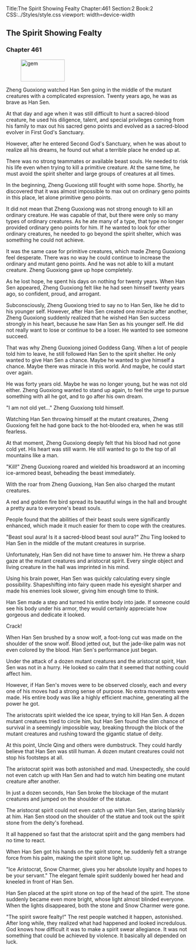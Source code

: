 Title:The Spirit Showing Fealty 
Chapter:461 
Section:2 
Book:2 
CSS:../Styles/style.css 
viewport: width=device-width
  
## The Spirit Showing Fealty
### Chapter 461 
<figure>
	<img src="../Images/gem.gif" alt="gem" id="gem" width="120" height="60" />
</figure>
  

  
  Zheng Guoxiong watched Han Sen going in the middle of the mutant creatures with a complicated expression. Twenty years ago, he was as brave as Han Sen.

At that day and age when it was still difficult to hunt a sacred-blood creature, he used his diligence, talent, and special privileges coming from his family to max out his sacred geno points and evolved as a sacred-blood evolver in First God's Sanctuary.

However, after he entered Second God's Sanctuary, when he was about to realize all his dreams, he found out what a terrible place he ended up at.

There was no strong teammates or available beast souls. He needed to risk his life even when trying to kill a primitive creature. At the same time, he must avoid the spirit shelter and large groups of creatures at all times.

In the beginning, Zheng Guoxiong still fought with some hope. Shortly, he discovered that it was almost impossible to max out on ordinary geno points in this place, let alone primitive geno points.

It did not mean that Zheng Guoxiong was not strong enough to kill an ordinary creature. He was capable of that, but there were only so many types of ordinary creatures. As he ate many of a type, that type no longer provided ordinary geno points for him. If he wanted to look for other ordinary creatures, he needed to go beyond the spirit shelter, which was something he could not achieve.

It was the same case for primitive creatures, which made Zheng Guoxiong feel desperate. There was no way he could continue to increase the ordinary and mutant geno points. And he was not able to kill a mutant creature. Zheng Guoxiong gave up hope completely.

As he lost hope, he spent his days on nothing for twenty years. When Han Sen appeared, Zheng Guoxiong felt like he had seen himself twenty years ago, so confident, proud, and arrogant.

Subconsciously, Zheng Guoxiong tried to say no to Han Sen, like he did to his younger self. However, after Han Sen created one miracle after another, Zheng Guoxiong suddenly realized that he wished Han Sen success strongly in his heart, because he saw Han Sen as his younger self. He did not really want to lose or continue to be a loser. He wanted to see someone succeed.

That was why Zheng Guoxiong joined Goddess Gang. When a lot of people told him to leave, he still followed Han Sen to the spirit shelter. He only wanted to give Han Sen a chance. Maybe he wanted to give himself a chance. Maybe there was miracle in this world. And maybe, he could start over again.

He was forty years old. Maybe he was no longer young, but he was not old either. Zheng Guoxiong wanted to stand up again, to feel the urge to pursue something with all he got, and to go after his own dream.

"I am not old yet…" Zheng Guoxiong told himself.

Watching Han Sen throwing himself at the mutant creatures, Zheng Guoxiong felt he had gone back to the hot-blooded era, when he was still fearless.

At that moment, Zheng Guoxiong deeply felt that his blood had not gone cold yet. His heart was still warm. He still wanted to go to the top of all mountains like a man.

"Kill!" Zheng Guoxiong roared and wielded his broadsword at an incoming ice-armored beast, beheading the beast immediately.

With the roar from Zheng Guoxiong, Han Sen also charged the mutant creatures.

A red and golden fire bird spread its beautiful wings in the hall and brought a pretty aura to everyone's beast souls.

People found that the abilities of their beast souls were significantly enhanced, which made it much easier for them to cope with the creatures.

"Beast soul aura! Is it a sacred-blood beast soul aura?" Zhu Ting looked to Han Sen in the middle of the mutant creatures in surprise.

Unfortunately, Han Sen did not have time to answer him. He threw a sharp gaze at the mutant creatures and aristocrat spirit. Every single object and living creature in the hall was imprinted in his mind.

Using his brain power, Han Sen was quickly calculating every single possibility. Shapeshifting into fairy queen made his eyesight sharper and made his enemies look slower, giving him enough time to think.

Han Sen made a step and turned his entire body into jade. If someone could see his body under his armor, they would certainly appreciate how gorgeous and dedicate it looked.

Crack!

When Han Sen brushed by a snow wolf, a foot-long cut was made on the shoulder of the snow wolf. Blood jetted out, but the jade-like palm was not even colored by the blood. Han Sen's performance just began.

Under the attack of a dozen mutant creatures and the aristocrat spirit, Han Sen was not in a hurry. He looked so calm that it seemed that nothing could affect him.

However, if Han Sen's moves were to be observed closely, each and every one of his moves had a strong sense of purpose. No extra movements were made. His entire body was like a highly efficient machine, generating all the power he got.

The aristocrats spirit wielded the ice spear, trying to kill Han Sen. A dozen mutant creatures tried to circle him, but Han Sen found the slim chance of survival in a seemingly impossible way, breaking through the block of the mutant creatures and rushing toward the gigantic statue of deity.

At this point, Uncle Qing and others were dumbstruck. They could hardly believe that Han Sen was still human. A dozen mutant creatures could not stop his footsteps at all.

The aristocrat spirit was both astonished and mad. Unexpectedly, she could not even catch up with Han Sen and had to watch him beating one mutant creature after another.

In just a dozen seconds, Han Sen broke the blockage of the mutant creatures and jumped on the shoulder of the statue.

The aristocrat spirit could not even catch up with Han Sen, staring blankly at him. Han Sen stood on the shoulder of the statue and took out the spirit stone from the deity's forehead.

It all happened so fast that the aristocrat spirit and the gang members had no time to react.

When Han Sen got his hands on the spirit stone, he suddenly felt a strange force from his palm, making the spirit stone light up.

"Ice Aristocrat, Snow Charmer, gives you her absolute loyalty and hopes to be your servant." The elegant female spirit suddenly bowed her head and kneeled in front of Han Sen.

Han Sen placed at the spirit stone on top of the head of the spirit. The stone suddenly became even more bright, whose light almost blinded everyone. When the lights disappeared, both the stone and Snow Charmer were gone.

"The spirit swore fealty!" The rest people watched it happen, astonished. After long while, they realized what had happened and looked incredulous. God knows how difficult it was to make a spirit swear allegiance. It was not something that could be achieved by violence. It basically all depended on luck.
